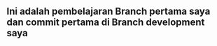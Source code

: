 <h2> Ini adalah pembelajaran Branch pertama saya dan commit pertama di Branch development saya</h2>
